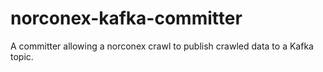 # norconex-kafka-committer
A committer allowing a norconex crawl to publish crawled data to a Kafka topic.
